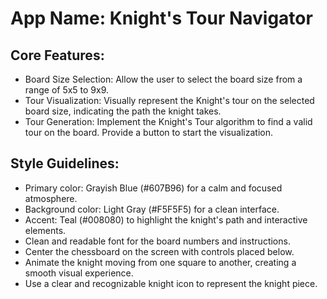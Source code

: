 # **App Name**: Knight's Tour Navigator

## Core Features:

- Board Size Selection: Allow the user to select the board size from a range of 5x5 to 9x9.
- Tour Visualization: Visually represent the Knight's tour on the selected board size, indicating the path the knight takes.
- Tour Generation: Implement the Knight's Tour algorithm to find a valid tour on the board. Provide a button to start the visualization.

## Style Guidelines:

- Primary color: Grayish Blue (#607B96) for a calm and focused atmosphere.
- Background color: Light Gray (#F5F5F5) for a clean interface.
- Accent: Teal (#008080) to highlight the knight's path and interactive elements.
- Clean and readable font for the board numbers and instructions.
- Center the chessboard on the screen with controls placed below.
- Animate the knight moving from one square to another, creating a smooth visual experience.
- Use a clear and recognizable knight icon to represent the knight piece.